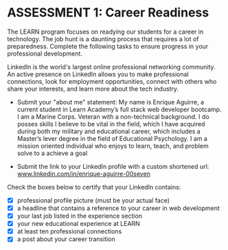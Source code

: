 # ASSESSMENT 1: Career Readiness

The LEARN program focuses on readying our students for a career in technology. The job hunt is a daunting process that requires a lot of preparedness. Complete the following tasks to ensure progress in your professional development.

LinkedIn is the world's largest online professional networking community. An active presence on LinkedIn allows you to make professional connections, look for employment opportunities, connect with others who share your interests, and learn more about the tech industry.
- Submit your "about me" statement:
My name is Enrique Aguirre, a current student in Learn Academy’s full stack web developer bootcamp. I am a Marine Corps. Veteran with a non-technical background. I do posses skills I believe to be vital in the field, which I have acquired during both my military and educational career, which includes a Master’s lever degree in the field of Educational Psychology. I am a mission oriented individual who enjoys to learn, teach, and problem solve to a achieve a goal 

- Submit the link to your LinkedIn profile with a custom shortened url: www.linkedin.com/in/enrique-aguirre-00seven

Check the boxes below to certify that your LinkedIn contains:

- [x] professional profile picture (must be your actual face)
- [x] a headline that contains a reference to your career in web development
- [x] your last job listed in the experience section
- [x] your new educational experience at LEARN
- [x] at least ten professional connections
- [x] a post about your career transition
